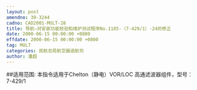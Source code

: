 ```yaml
---
layout: post
amendno: 39-3244
cadno: CAD2001-MULT-28
title: 导航—对安装功能校验和维护测试程序No.1185-（7-429/1）-24的修正
date: 2000-06-15 00:00:00 +0800
effdate: 2000-06-15 00:00:00 +0800
tag: MULT
categories: 民航总局航空器适航司
author: 潘超
---
```


##适用范围:
本指令适用于Chelton（静电）VOR/LOC 高通滤波器组件，型号： 7-429/1

